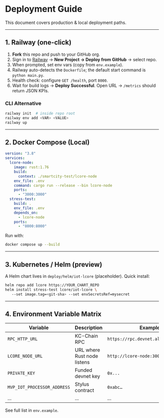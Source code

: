 # Deployment Guide

This document covers production & local deployment paths.

---

## 1. Railway (one-click)

1. **Fork** this repo and push to your GitHub org.
2. Sign in to [Railway](https://railway.app/) → **New Project → Deploy from GitHub** → select repo.
3. When prompted, set env vars (copy from `env.example`).
4. Railway auto-detects the `Dockerfile`; the default start command is `python main.py`.
5. Health check: configure `GET /health`, port `8000`.
6. Wait for build logs → **Deploy Successful**.  Open URL → `/metrics` should return JSON KPIs.

### CLI Alternative
```bash
railway init  # inside repo root
railway env add <VAR> <VALUE>
railway up
```

---

## 2. Docker Compose (Local)

```yaml
version: "3.8"
services:
  lcore-node:
    image: rust:1.76
    build:
      context: ./smartcity-test/lcore-node
    env_file: .env
    command: cargo run --release --bin lcore-node
    ports:
      - "3000:3000"
  stress-test:
    build: .
    env_file: .env
    depends_on:
      - lcore-node
    ports:
      - "8000:8000"
```

Run with:
```bash
docker compose up --build
```

---

## 3. Kubernetes / Helm (preview)

A Helm chart lives in `deploy/helm/iot-lcore` (placeholder).  Quick install:
```bash
helm repo add lcore https://YOUR_CHART_REPO
helm install stress-test lcore/iot-lcore \ 
   --set image.tag=<git-sha> --set envSecretsRef=mysecret
```

---

## 4. Environment Variable Matrix

| Variable | Description | Example |
|---|---|---|
| `RPC_HTTP_URL` | KC-Chain RPC | `https://rpc.devnet.alchemy.com/...` |
| `LCORE_NODE_URL` | URL where Rust node listens | `http://lcore-node:3000` |
| `PRIVATE_KEY` | Funded devnet key | `0x...` |
| `MVP_IOT_PROCESSOR_ADDRESS` | Stylus contract | `0xabc…` |
| ... | ... | ... |

See full list in `env.example`. 